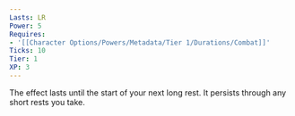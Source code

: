```yaml
---
Lasts: LR
Power: 5
Requires:
- '[[Character Options/Powers/Metadata/Tier 1/Durations/Combat]]'
Ticks: 10
Tier: 1
XP: 3
---
```


The effect lasts until the start of your next long rest. It persists through any short rests you take.
